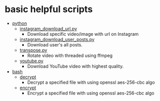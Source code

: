 # basic helpful scripts

- [python](https://github.com/xaprier/scripting/tree/main/python)
  - [instagram_download_url.py](https://github.com/xaprier/scripting/blob/main/python/instagram_download_url.py)
    - Download specific video/image with url on Instagram
  - [instagram_download_user_posts.py](https://github.com/xaprier/scripting/blob/main/python/instagram_download_user_posts.py)
    - Download user's all posts.
  - [transpose.py](https://github.com/xaprier/scripting/blob/main/python/transpose.py)
    - Rotate video with threaded using ffmpeg
  - [youtube.py](https://github.com/xaprier/scripting/blob/main/python/youtube.py)
    - Download YouTube video with highest quality.
- [bash](https://github.com/xaprier/scripting/tree/main/bash)
  - [decrypt](https://github.com/xaprier/scripting/blob/main/bash/decrypt)
    - Decrypt a specified file with using openssl aes-256-cbc algo
  - [encrypt](https://github.com/xaprier/scripting/blob/main/bash/encrypt)
    - Encrypt a specified file with using openssl aes-256-cbc algo